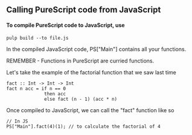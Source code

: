 ## Calling PureScript code from JavaScript


#### To compile PureScript code to JavaScript, use
```
pulp build --to file.js
```

In the compiled JavaScript code, PS["Main"] contains all your functions.

REMEMBER - Functions in PureScript are curried functions.

Let's take the example of the factorial function that we saw last time

```
fact :: Int -> Int -> Int
fact n acc = if n == 0
              then acc
              else fact (n - 1) (acc * n)
```
Once compiled to JavaScript, we can call the "fact" function like so
```
// In JS
PS["Main"].fact(4)(1); // to calculate the factorial of 4
```
